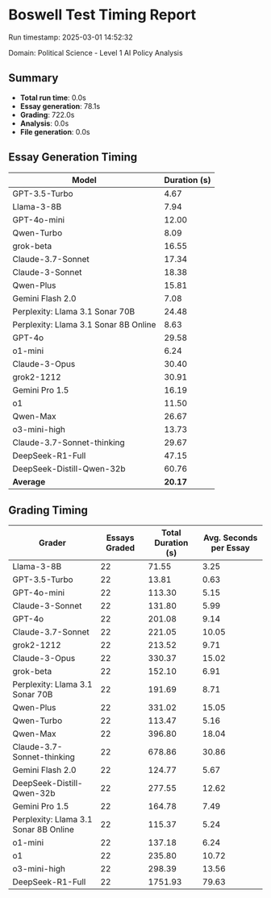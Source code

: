 # Boswell Test Timing Report

Run timestamp: 2025-03-01 14:52:32

Domain: Political Science - Level 1 AI Policy Analysis

## Summary

- **Total run time**: 0.0s
- **Essay generation**: 78.1s
- **Grading**: 722.0s
- **Analysis**: 0.0s
- **File generation**: 0.0s

## Essay Generation Timing

| Model | Duration (s) |
|-------|-------------|
| GPT-3.5-Turbo | 4.67 |
| Llama-3-8B | 7.94 |
| GPT-4o-mini | 12.00 |
| Qwen-Turbo | 8.09 |
| grok-beta | 16.55 |
| Claude-3.7-Sonnet | 17.34 |
| Claude-3-Sonnet | 18.38 |
| Qwen-Plus | 15.81 |
| Gemini Flash 2.0 | 7.08 |
| Perplexity: Llama 3.1 Sonar 70B | 24.48 |
| Perplexity: Llama 3.1 Sonar 8B Online | 8.63 |
| GPT-4o | 29.58 |
| o1-mini | 6.24 |
| Claude-3-Opus | 30.40 |
| grok2-1212 | 30.91 |
| Gemini Pro 1.5 | 16.19 |
| o1 | 11.50 |
| Qwen-Max | 26.67 |
| o3-mini-high | 13.73 |
| Claude-3.7-Sonnet-thinking | 29.67 |
| DeepSeek-R1-Full | 47.15 |
| DeepSeek-Distill-Qwen-32b | 60.76 |
| **Average** | **20.17** |

## Grading Timing

| Grader | Essays Graded | Total Duration (s) | Avg. Seconds per Essay |
|--------|---------------|-------------------|------------------------|
| Llama-3-8B | 22 | 71.55 | 3.25 |
| GPT-3.5-Turbo | 22 | 13.81 | 0.63 |
| GPT-4o-mini | 22 | 113.30 | 5.15 |
| Claude-3-Sonnet | 22 | 131.80 | 5.99 |
| GPT-4o | 22 | 201.08 | 9.14 |
| Claude-3.7-Sonnet | 22 | 221.05 | 10.05 |
| grok2-1212 | 22 | 213.52 | 9.71 |
| Claude-3-Opus | 22 | 330.37 | 15.02 |
| grok-beta | 22 | 152.10 | 6.91 |
| Perplexity: Llama 3.1 Sonar 70B | 22 | 191.69 | 8.71 |
| Qwen-Plus | 22 | 331.02 | 15.05 |
| Qwen-Turbo | 22 | 113.47 | 5.16 |
| Qwen-Max | 22 | 396.80 | 18.04 |
| Claude-3.7-Sonnet-thinking | 22 | 678.86 | 30.86 |
| Gemini Flash 2.0 | 22 | 124.77 | 5.67 |
| DeepSeek-Distill-Qwen-32b | 22 | 277.55 | 12.62 |
| Gemini Pro 1.5 | 22 | 164.78 | 7.49 |
| Perplexity: Llama 3.1 Sonar 8B Online | 22 | 115.37 | 5.24 |
| o1-mini | 22 | 137.18 | 6.24 |
| o1 | 22 | 235.80 | 10.72 |
| o3-mini-high | 22 | 298.39 | 13.56 |
| DeepSeek-R1-Full | 22 | 1751.93 | 79.63 |
